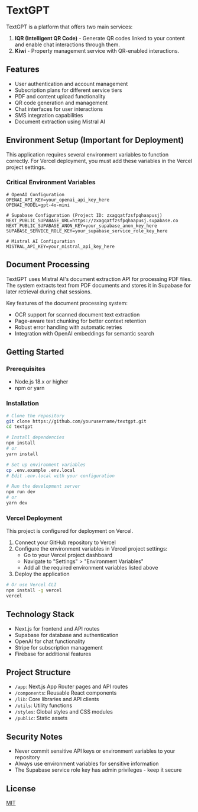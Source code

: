 # TextGPT

TextGPT is a platform that offers two main services:

1. **IQR (Intelligent QR Code)** - Generate QR codes linked to your content and enable chat interactions through them.
2. **Kiwi** - Property management service with QR-enabled interactions.

## Features

- User authentication and account management
- Subscription plans for different service tiers
- PDF and content upload functionality
- QR code generation and management
- Chat interfaces for user interactions
- SMS integration capabilities
- Document extraction using Mistral AI

## Environment Setup (Important for Deployment)

This application requires several environment variables to function correctly. For Vercel deployment, you must add these variables in the Vercel project settings.

### Critical Environment Variables

```
# OpenAI Configuration
OPENAI_API_KEY=your_openai_api_key_here
OPENAI_MODEL=gpt-4o-mini

# Supabase Configuration (Project ID: zxagqatfzsfpqhaapusj)
NEXT_PUBLIC_SUPABASE_URL=https://zxagqatfzsfpqhaapusj.supabase.co
NEXT_PUBLIC_SUPABASE_ANON_KEY=your_supabase_anon_key_here
SUPABASE_SERVICE_ROLE_KEY=your_supabase_service_role_key_here

# Mistral AI Configuration
MISTRAL_API_KEY=your_mistral_api_key_here
```

## Document Processing

TextGPT uses Mistral AI's document extraction API for processing PDF files. The system extracts text from PDF documents and stores it in Supabase for later retrieval during chat sessions.

Key features of the document processing system:
- OCR support for scanned document text extraction
- Page-aware text chunking for better context retention
- Robust error handling with automatic retries
- Integration with OpenAI embeddings for semantic search

## Getting Started

### Prerequisites

- Node.js 18.x or higher
- npm or yarn

### Installation

```bash
# Clone the repository
git clone https://github.com/yourusername/textgpt.git
cd textgpt

# Install dependencies
npm install
# or
yarn install

# Set up environment variables
cp .env.example .env.local
# Edit .env.local with your configuration

# Run the development server
npm run dev
# or
yarn dev
```

### Vercel Deployment

This project is configured for deployment on Vercel.

1. Connect your GitHub repository to Vercel
2. Configure the environment variables in Vercel project settings:
   - Go to your Vercel project dashboard
   - Navigate to "Settings" > "Environment Variables"
   - Add all the required environment variables listed above
3. Deploy the application

```bash
# Or use Vercel CLI
npm install -g vercel
vercel
```

## Technology Stack

- Next.js for frontend and API routes
- Supabase for database and authentication
- OpenAI for chat functionality
- Stripe for subscription management
- Firebase for additional features

## Project Structure

- `/app`: Next.js App Router pages and API routes
- `/components`: Reusable React components
- `/lib`: Core libraries and API clients
- `/utils`: Utility functions
- `/styles`: Global styles and CSS modules
- `/public`: Static assets

## Security Notes

- Never commit sensitive API keys or environment variables to your repository
- Always use environment variables for sensitive information
- The Supabase service role key has admin privileges - keep it secure

## License

[MIT](LICENSE)
